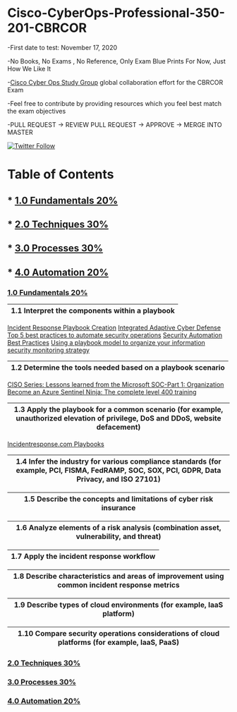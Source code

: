 # Cisco-CyberOps-Professional-350-201-CBRCOR
-First date to test: November 17, 2020

-No Books, No Exams , No Reference, Only Exam Blue Prints For Now, Just How We Like It

-[Cisco Cyber Ops Study Group](https://www.facebook.com/groups/414895922232717/) global collaboration effort for the CBRCOR Exam

-Feel free to contribute by providing resources which you feel best match the exam objectives

-PULL REQUEST -> REVIEW PULL REQUEST -> APPROVE -> MERGE INTO MASTER

[![Twitter Follow](https://img.shields.io/twitter/follow/DoGByTeZN.svg?style=social&label=Follow%20%40DoGByTeZN)](https://twitter.com/DoGByTeZN)

# Table of Contents
## * [1.0 Fundamentals 20%](https://github.com/DoGByTe-ZN/Cisco-CyberOps-Professional-350-201-CBRCOR/blob/master/README.md#10-fundamentals-20)
## * [2.0 Techniques 30%](https://github.com/DoGByTe-ZN/Cisco-CyberOps-Professional-350-201-CBRCOR/blob/master/README.md#20-techniques-30)
## * [3.0 Processes 30%](https://github.com/DoGByTe-ZN/Cisco-CyberOps-Professional-350-201-CBRCOR/blob/master/README.md#30-processes-30)
## * [4.0 Automation 20%](https://github.com/DoGByTe-ZN/Cisco-CyberOps-Professional-350-201-CBRCOR/blob/master/README.md#40-automation-20)

### [1.0 Fundamentals 20%](https://github.com/DoGByTe-ZN/Cisco-CyberOps-Professional-350-201-CBRCOR/blob/master/README.md#10-fundamentals-20)

1.1 Interpret the components within a playbook |  
----  |  
[Incident Response Playbook Creation](https://www.sans.org/cyber-security-summit/archives/file/summit-archive-1559689083.pdf)
[Integrated Adaptive Cyber Defense](https://www.iacdautomate.org/)
[Top 5 best practices to automate security operations](https://www.microsoft.com/security/blog/2017/08/03/top-5-best-practices-to-automate-security-operations/)
[Security Automation Best Practices](https://www.rapid7.com/globalassets/_pdfs/whitepaperguide/rapid7-komand-automation-best-practices-whitepaper.pdf)
[Using a playbook model to organize your information security monitoring strategy](https://blogs.cisco.com/security/using-a-playbook-model-to-organize-your-information-security-monitoring-strategy)

1.2 Determine the tools needed based on a playbook scenario |  
----  |  
[CISO Series: Lessons learned from the Microsoft SOC-Part 1: Organization](https://www.microsoft.com/security/blog/2019/02/21/lessons-learned-from-the-microsoft-soc-part-1-organization/)
[Become an Azure Sentinel Ninja: The complete level 400 training](https://techcommunity.microsoft.com/t5/azure-sentinel/become-an-azure-sentinel-ninja-the-complete-level-400-training/ba-p/1246310?fbclid=IwAR2foglGnNoQnBuM3XLeBQpk-fcDaLchOuCQa4Y6GPCWdNbjedBzACLw4K0#)

1.3 Apply the playbook for a common scenario (for example, unauthorized elevation of   privilege, DoS and DDoS, website defacement) |  
----  |  
[Incidentresponse.com Playbooks](https://www.incidentresponse.com/playbooks/)

1.4  Infer the industry for various compliance standards (for example, PCI, FISMA, FedRAMP, SOC, SOX, PCI, GDPR, Data Privacy, and ISO 27101) |  
----  |  

1.5 Describe the concepts and limitations of cyber risk insurance |  
----  |  

1.6 Analyze elements of a risk analysis (combination asset, vulnerability, and threat) |  
----  |  

1.7 Apply the incident response workflow |  
----  |  

1.8 Describe characteristics and areas of improvement using common incident response metrics |  
----  |  

1.9  Describe types of cloud environments (for example, IaaS platform) |  
----  |  

1.10 Compare security operations considerations of cloud platforms (for example, IaaS, PaaS) |  
----  |  

### [2.0 Techniques 30%](https://github.com/DoGByTe-ZN/Cisco-CyberOps-Professional-350-201-CBRCOR/blob/master/README.md#20-techniques-30)
### [3.0 Processes 30%](https://github.com/DoGByTe-ZN/Cisco-CyberOps-Professional-350-201-CBRCOR/blob/master/README.md#30-processes-30)
### [4.0 Automation 20%](https://github.com/DoGByTe-ZN/Cisco-CyberOps-Professional-350-201-CBRCOR/blob/master/README.md#40-automation-20)
